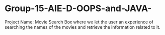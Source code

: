 # Group-15-AIE-D-OOPS-and-JAVA-
Project Name: Movie Search Box where we let the user an experience of searching the names of the movies and retrieve the information related to it.
